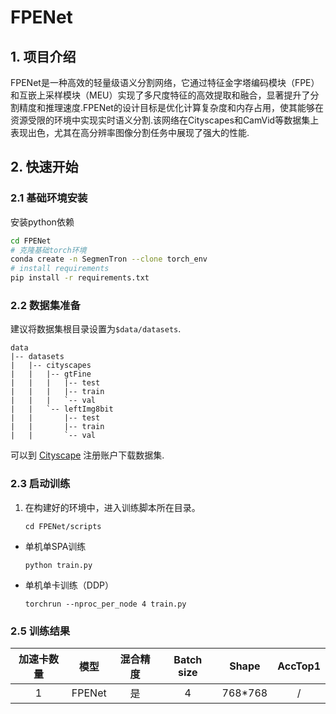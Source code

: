 # FPENet
## 1. 项目介绍
FPENet是一种高效的轻量级语义分割网络，它通过特征金字塔编码模块（FPE）和互嵌上采样模块（MEU）实现了多尺度特征的高效提取和融合，显著提升了分割精度和推理速度.FPENet的设计目标是优化计算复杂度和内存占用，使其能够在资源受限的环境中实现实时语义分割.该网络在Cityscapes和CamVid等数据集上表现出色，尤其在高分辨率图像分割任务中展现了强大的性能.


## 2. 快速开始

### 2.1 基础环境安装
安装python依赖
``` bash
cd FPENet
# 克隆基础torch环境
conda create -n SegmenTron --clone torch_env
# install requirements
pip install -r requirements.txt
```

### 2.2 数据集准备

建议将数据集根目录设置为`$data/datasets`.
```
data
|-- datasets
|   |-- cityscapes
|   |   |-- gtFine
|   |   |   |-- test
|   |   |   |-- train
|   |   |   `-- val
|   |   `-- leftImg8bit
|   |       |-- test
|   |       |-- train
|   |       `-- val

```
可以到 [Cityscape](https://www.cityscapes-dataset.com) 注册账户下载数据集.

### 2.3 启动训练
1. 在构建好的环境中，进入训练脚本所在目录。
    ```
    cd FPENet/scripts
    ```

- 单机单SPA训练
    ```
    python train.py
    ```
- 单机单卡训练（DDP）
    ```
    torchrun --nproc_per_node 4 train.py
    ```


### 2.5 训练结果


|加速卡数量  |模型 | 混合精度 |Batch size|Shape| AccTop1|
|:-:|:-:|:-:|:-:|:-:|:-:|
|1| FPENet|是|4|768*768| / |


